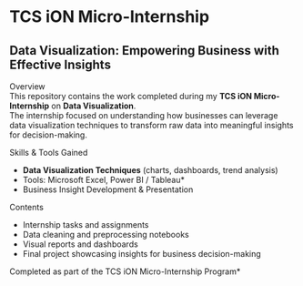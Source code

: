 # TCS iON Micro-Internship  
## Data Visualization: Empowering Business with Effective Insights  

Overview  
This repository contains the work completed during my **TCS iON Micro-Internship** on **Data Visualization**.  
The internship focused on understanding how businesses can leverage data visualization techniques to transform raw data into meaningful insights for decision-making.  


Skills & Tools Gained   
- **Data Visualization Techniques** (charts, dashboards, trend analysis)  
- Tools: Microsoft Excel, Power BI / Tableau*  
- Business Insight Development & Presentation  

Contents  
- Internship tasks and assignments  
- Data cleaning and preprocessing notebooks  
- Visual reports and dashboards  
- Final project showcasing insights for business decision-making   


Completed as part of the TCS iON Micro-Internship Program*  
